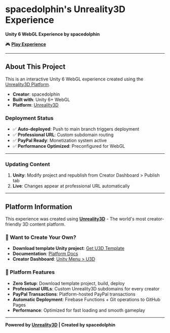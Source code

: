 # spacedolphin's Unreality3D Experience

**Unity 6 WebGL Experience by spacedolphin**

🎮 **[Play Experience](https://spacedolphin.unreality3d.com/stoven-universe/)**

---

## About This Project

This is an interactive Unity 6 WebGL experience created using the [Unreality3D Platform](https://unreality3d.com).

- **Creator**: spacedolphin
- **Built with**: Unity 6+ WebGL
- **Platform**: [Unreality3D](https://unreality3d.com)


### Deployment Status
- ✅ **Auto-deployed**: Push to main branch triggers deployment
- ✅ **Professional URL**: Custom subdomain routing 
- ✅ **PayPal Ready**: Monetization system active
- ✅ **Performance Optimized**: Preconfigured for WebGL

---

### Updating Content
1. **Unity**: Modify project and republish from Creator Dashboard > Publish tab
2. **Live**: Changes appear at professional URL automatically

---

## Platform Information

This experience was created using **[Unreality3D](https://unreality3d.com)** - The world's most creator-friendly 3D content platform.

### 🎯 Want to Create Your Own?
- **Download template Unity project**: [Get U3D Template](https://unreality3d.com/download-template)
- **Documentation**: [Platform Docs](https://unreality3d.com/docs)
- **Creator Dashboard**: [Unity Menu > U3D](https://unreality3d.com/quickstart.html)

### 🔧 Platform Features
- **Zero Setup**: Download template project, build, deploy
- **Professional URLs**: Custom Unreality3D subdomains for every creator
- **PayPal Transactions**: Platform-hosted PayPal transactions  
- **Automatic Deployment**: Firebase Functions + Git operations to GitHub Pages
- **Performance**: Optimized for fast loading and smooth gameplay

---

**Powered by [Unreality3D](https://unreality3d.com) | Created by spacedolphin**